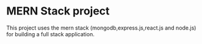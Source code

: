 # MERN Stack project
This project uses the mern stack (mongodb,express.js,react.js and node.js) for building a full stack application.
